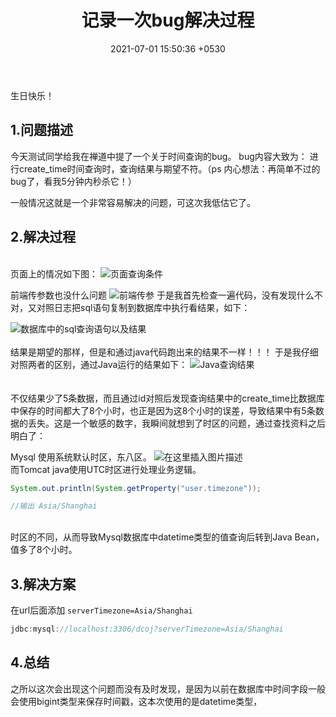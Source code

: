 ﻿---
layout: post
title:  "记录一次bug解决过程"
date:   2021-07-01 15:50:36 +0530
categories: Mysql，Java
---
生日快乐！


## **1.问题描述**

今天测试同学给我在禅道中提了一个关于时间查询的bug。
bug内容大致为：
	进行create_time时间查询时，查询结果与期望不符。（ps 内心想法：再简单不过的bug了，看我5分钟内秒杀它！）
	
一般情况这就是一个非常容易解决的问题，可这次我低估它了。
## 2.解决过程
\
页面上的情况如下图：
	![页面查询条件](https://img-blog.csdnimg.cn/20210702145252968.jpg#pic_center)

前端传参数也没什么问题
![前端传参](https://img-blog.csdnimg.cn/20210702145520174.jpg?x-oss-process=image/watermark,type_ZmFuZ3poZW5naGVpdGk,shadow_10,text_aHR0cHM6Ly9ibG9nLmNzZG4ubmV0L3FxXzQzNDM0MTI1,size_16,color_FFFFFF,t_70#pic_center)
于是我首先检查一遍代码，没有发现什么不对，又对照日志把sql语句复制到数据库中执行看结果，如下：


![数据库中的sql查询语句以及结果](https://img-blog.csdnimg.cn/20210702144745124.jpg?x-oss-process=image/watermark,type_ZmFuZ3poZW5naGVpdGk,shadow_10,text_aHR0cHM6Ly9ibG9nLmNzZG4ubmV0L3FxXzQzNDM0MTI1,size_16,color_FFFFFF,t_70#pic_center)
\
\
结果是期望的那样，但是和通过java代码跑出来的结果不一样！！！
于是我仔细对照两者的区别，通过Java运行的结果如下：
![Java查询结果](https://img-blog.csdnimg.cn/20210702150120118.jpg?x-oss-process=image/watermark,type_ZmFuZ3poZW5naGVpdGk,shadow_10,text_aHR0cHM6Ly9ibG9nLmNzZG4ubmV0L3FxXzQzNDM0MTI1,size_16,color_FFFFFF,t_70#pic_center)\
\
\
不仅结果少了5条数据，而且通过id对照后发现查询结果中的create_time比数据库中保存的时间都大了8个小时，也正是因为这8个小时的误差，导致结果中有5条数据的丢失。这是一个敏感的数字，我瞬间就想到了时区的问题，通过查找资料之后明白了：

Mysql 使用系统默认时区，东八区。
![在这里插入图片描述](https://img-blog.csdnimg.cn/20210702150706133.jpg?x-oss-process=image/watermark,type_ZmFuZ3poZW5naGVpdGk,shadow_10,text_aHR0cHM6Ly9ibG9nLmNzZG4ubmV0L3FxXzQzNDM0MTI1,size_16,color_FFFFFF,t_70#pic_center)
\
而Tomcat java使用UTC时区进行处理业务逻辑。

```java
System.out.println(System.getProperty("user.timezone")); 

//输出 Asia/Shanghai

```
\
时区的不同，从而导致Mysql数据库中datetime类型的值查询后转到Java Bean，值多了8个小时。

## 3.解决方案
在url后面添加 `serverTimezone=Asia/Shanghai`

```java
jdbc:mysql://localhost:3306/dcoj?serverTimezone=Asia/Shanghai
```



## 4.总结

之所以这次会出现这个问题而没有及时发现，是因为以前在数据库中时间字段一般会使用bigint类型来保存时间戳，这本次使用的是datetime类型，

